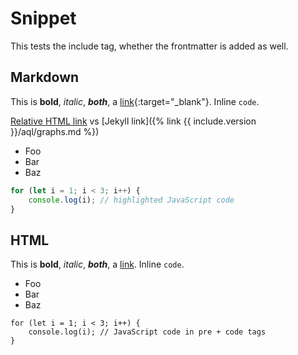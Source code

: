 # Snippet

This tests the include tag, whether the frontmatter is added as well.

## Markdown

This is **bold**, _italic_, ***both***, a [link](https://www.google.com){:target="_blank"}.
Inline `code`.

[Relative HTML link](aql/graphs.html) vs
[Jekyll link]({% link {{ include.version }}/aql/graphs.md %})

- Foo
- Bar
- Baz

```js
for (let i = 1; i < 3; i++) {
    console.log(i); // highlighted JavaScript code
}
```

## HTML

This is <strong>bold</strong>, <em>italic</em>, <strong><em>both</em></strong>,
a <a href="https://www.google.com" target="_blank">link</a>.
Inline <code>code</code>.

<ul>
<li>Foo</li>
<li>Bar</li>
<li>Baz</li>
</ul>

<pre><code>for (let i = 1; i < 3; i++) {
    console.log(i); // JavaScript code in pre + code tags
}</code></pre>
